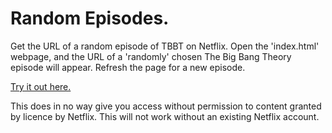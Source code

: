 # Random Episodes.
Get the URL of a random episode of TBBT on Netflix.
Open the 'index.html' webpage, and the URL of a 'randomly' chosen The Big Bang Theory episode will appear.
Refresh the page for a new episode.

[Try it out here.](http://randomeps.ninesixtwo.xyz)

This does in no way give you access without permission to content granted by licence by Netflix. This will not work without an existing Netflix account.
